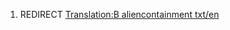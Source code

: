 1.  REDIRECT [Translation:B aliencontainment
    txt/en](Translation:B_aliencontainment_txt/en "wikilink")